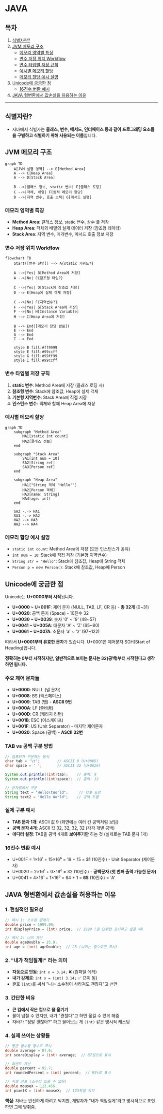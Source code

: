 # JAVA 

## 목차
1. [식별자란?](#식별자란)
2. [JVM 메모리 구조](#jvm-메모리-구조)
   - [메모리 영역별 특징](#메모리-영역별-특징)
   - [변수 저장 위치 Workflow](#변수-저장-위치-workflow)
   - [변수 타입별 저장 규칙](#변수-타입별-저장-규칙)
   - [예시별 메모리 할당](#예시별-메모리-할당)
   - [메모리 할당 예시 설명](#메모리-할당-예시-설명)
3. [Unicode에 궁금한 점](#unicode에-궁금한-점)
   - [16진수 변환 예시](#16진수-변환-예시)
4. [JAVA 형변환에서 값손실을 허용하는 이유](#java-형변환에서-값손실을-허용하는-이유)

---

## 식별자란?
- 자바에서 식별자는 **클래스, 변수, 메서드, 인터페이스 등과 같이 프로그래밍 요소들을 구별하고 식별하기 위해 사용되는 이름**입니다.

## JVM 메모리 구조
```mermaid
graph TD
    A[JVM 실행 영역] --> B[Method Area]
    A --> C[Heap Area]
    A --> D[Stack Area]

    B -->|클래스 정보, static 변수| E[클래스 로딩]
    C -->|객체, 배열| F[동적 메모리 할당]
    D -->|지역 변수, 호출 스택| G[메서드 실행]
```

### 메모리 영역별 특징
- **Method Area**: 클래스 정보, static 변수, 상수 풀 저장
- **Heap Area**: 객체와 배열의 실제 데이터 저장 (참조형 데이터)
- **Stack Area**: 지역 변수, 매개변수, 메서드 호출 정보 저장

### 변수 저장 위치 Workflow
```mermaid
flowchart TD
    Start([변수 선언]) --> A{static 키워드?}
    
    A -->|Yes| B[Method Area에 저장]
    A -->|No| C{참조형 타입?}
    
    C -->|Yes| D[Stack에 참조값 저장]
    D --> E[Heap에 실제 객체 저장]
    
    C -->|No| F{지역변수?}
    F -->|Yes| G[Stack Area에 저장]
    F -->|No| H[Instance Variable]
    H --> I[Heap Area에 저장]
    
    B --> End([메모리 할당 완료])
    E --> End
    G --> End
    I --> End
    
    style B fill:#ff9999
    style E fill:#99ccff
    style G fill:#99ff99
    style I fill:#99ccff
```

### 변수 타입별 저장 규칙
1. **static 변수**: Method Area에 저장 (클래스 로딩 시)
2. **참조형 변수**: Stack에 참조값, Heap에 실제 객체
3. **기본형 지역변수**: Stack Area에 직접 저장
4. **인스턴스 변수**: 객체와 함께 Heap Area에 저장

### 예시별 메모리 할당
```mermaid
graph TD
    subgraph "Method Area"
        MA1[static int count]
        MA2[클래스 정보]
    end
    
    subgraph "Stack Area"
        SA1[int num = 10]
        SA2[String ref]
        SA3[Person ref]
    end
    
    subgraph "Heap Area"
        HA1["String 객체 'Hello'"]
        HA2[Person 객체]
        HA3[name: String]
        HA4[age: int]
    end
    
    SA2 -.-> HA1
    SA3 -.-> HA2
    HA2 --> HA3
    HA2 --> HA4
```

### 메모리 할당 예시 설명
- `static int count`: Method Area에 저장 (모든 인스턴스가 공유)
- `int num = 10`: Stack에 직접 저장 (기본형 지역변수)
- `String str = "Hello"`: Stack에 참조값, Heap에 String 객체
- `Person p = new Person()`: Stack에 참조값, Heap에 Person

## Unicode에 궁금한 점

Unicode는 **U+0000부터 시작**됩니다. 

- **U+0000 ~ U+001F**: 제어 문자 (NULL, TAB, LF, CR 등) - **총 32개** (0~31)
- **U+0020**: 공백 문자 (Space) - 10진수 32
- **U+0030 ~ U+0039**: 숫자 '0' ~ '9' (48~57)
- **U+0041 ~ U+005A**: 대문자 'A' ~ 'Z' (65~90)
- **U+0061 ~ U+007A**: 소문자 'a' ~ 'z' (97~122)

따라서 **U+0001부터 유효한 문자**가 있습니다. U+0001은 제어문자 SOH(Start of Heading)입니다.

**정확히는 0부터 시작하지만, 일반적으로 보이는 문자는 32(공백)부터 시작한다고 생각하면 됩니다.**

### 주요 제어 문자들
- **U+0000**: NULL (널 문자)
- **U+0008**: BS (백스페이스)
- **U+0009**: TAB (탭) - **ASCII 9번**
- **U+000A**: LF (줄바꿈)
- **U+000D**: CR (캐리지 리턴)
- **U+001B**: ESC (이스케이프)
- **U+001F**: US (Unit Separator) - 마지막 제어문자
- **U+0020**: Space (공백) - **ASCII 32번**

### TAB vs 공백 구분 방법
```java
// 컴퓨터가 구분하는 방식
char tab = '\t';        // ASCII 9 (U+0009)
char space = ' ';       // ASCII 32 (U+0020)

System.out.println((int)tab);    // 출력: 9
System.out.println((int)space);  // 출력: 32

// 문자열에서 구분
String text = "Hello\tWorld";     // TAB 포함
String text2 = "Hello World";    // 공백 포함
```

### 실제 구분 예시
- **TAB 문자 1개**: ASCII 값 9 (화면에는 여러 칸 공백처럼 보임)
- **공백 문자 4개**: ASCII 값 32, 32, 32, 32 (각각 개별 공백)
- **에디터 설정**: TAB을 공백 4개로 **보여주기만** 하는 것 (실제로는 TAB 문자 1개)


### 16진수 변환 예시
- U+001F = 1×16¹ + 15×16⁰ = 16 + 15 = **31** (10진수) - Unit Separator (제어문자)
- U+0020 = 2×16¹ + 0×16⁰ = 32 (10진수) - **공백문자 (첫 번째 출력 가능한 문자)**
- U+0041 = 4×16¹ + 1×16⁰ = 64 + 1 = **65** (10진수) = 'A'

## JAVA 형변환에서 값손실을 허용하는 이유

### 1. 현실적인 필요성
```java
// 예시 1: 소수점 없애기
double price = 1999.99;
int displayPrice = (int) price;  // 1999 (원 단위만 표시하고 싶을 때)

// 예시 2: 나이 계산
double ageDouble = 25.8;
int age = (int) ageDouble;  // 25 (나이는 정수로만 표시)
```

### 2. "내가 책임질게!" 라는 의미
- **자동으로 안됨**: `int x = 3.14;` ❌ (컴파일 에러)
- **내가 강제로**: `int x = (int) 3.14;` ✅ (3이 됨)
- 괄호 `(int)`를 써서 "나는 소수점이 사라져도 괜찮다"고 선언

### 3. 간단한 비유
- **큰 컵에서 작은 컵으로 물 옮기기**
- 물이 넘칠 수 있지만, 내가 "괜찮다"고 하면 옮길 수 있게 해줌
- 자바가 "정말 괜찮아?" 하고 물어보는 게 `(int)` 같은 명시적 캐스팅

### 4. 실제 쓰이는 상황들
```java
// 평균 점수를 정수로 표시
double average = 87.6;
int scoreDisplay = (int) average;  // 87점으로 표시

// 퍼센트 계산
double percent = 95.7;
int roundedPercent = (int) percent;  // 95%로 표시

// 픽셀 좌표 (소수점 있을 수 없음)
double mouseX = 123.456;
int pixelX = (int) mouseX;  // 123픽셀 위치
```

**핵심**: 자바는 안전하게 하려고 막지만, 개발자가 "내가 책임질게"라고 명시적으로 표현하면 그에 맞춰줌.